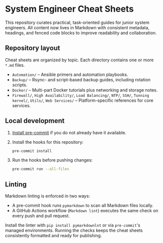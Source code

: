 # System Engineer Cheat Sheets

This repository curates practical, task-oriented guides for junior system
engineers. All content now lives in Markdown with consistent metadata, headings,
and fenced code blocks to improve readability and collaboration.

## Repository layout

Cheat sheets are organized by topic. Each directory contains one or more
`*.md` files.

- `Automation/` – Ansible primers and automation playbooks.
- `Backup/` – Rsync- and script-based backup guides, including rotation scripts.
- `Docker/` – Multi-part Docker tutorials plus networking and storage notes.
- `Firewall/`, `High Availability/`, `Load Balancing/`, `NTP/`, `SSH/`,
  `Tunning kernel/`, `Utils/`, `Web Services/` – Platform-specific references
  for core services.

## Local development

1. [Install pre-commit](https://pre-commit.com/#install) if you do not already
   have it available.
2. Install the hooks for this repository:

   ```bash
   pre-commit install
   ```

3. Run the hooks before pushing changes:

   ```bash
   pre-commit run --all-files
   ```

## Linting

Markdown linting is enforced in two ways:

- A pre-commit hook runs `pymarkdown` to scan all Markdown files locally.
- A GitHub Actions workflow (`Markdown lint`) executes the same check on every
  push and pull request.

Install the linter with `pip install pymarkdownlnt` or via `pre-commit`'s
managed environments. Running the checks keeps the cheat sheets consistently
formatted and ready for publishing.
